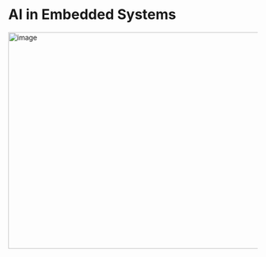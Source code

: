 # AI in Embedded Systems






<img width="1701" height="438" alt="image" src="https://github.com/user-attachments/assets/a5591974-8b30-4f5b-b935-92c86885e1e6" />

